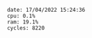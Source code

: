 

                date: 17/04/2022 15:24:36
                cpu: 0.1%
                ram: 19.1%
                cycles: 8220

                         